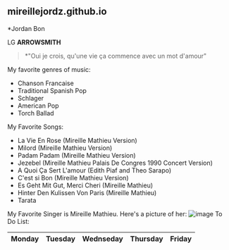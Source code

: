 ## mireillejordz.github.io
*Jordan Bon

LG **ARROWSMITH**
>*"Oui je crois, qu'une vie ça commence avec un mot d'amour"

My favorite genres of music:
- Chanson Francaise
- Traditional Spanish Pop
- Schlager 
- American Pop
- Torch Ballad

My Favorite Songs:

- La Vie En Rose (Mireille Mathieu Version)
- Milord (Mireille Mathieu Version)
- Padam Padam (Mireille Mathieu Version)
- Jezebel (Mireille Mathieu Palais De Congres 1990 Concert Version)
- A Quoi Ça Sert L'amour (Edith Piaf and Theo Sarapo)
- C'est si Bon (Mireille Mathieu Version)
- Es Geht Mit Gut, Merci Cheri (Mireille Mathieu)
- Hinter Den Kulissen Von Paris (Mireille Mathieu)
- Tarata






My Favorite Singer is Mireille Mathieu.
Here's a picture of her:
![image](https://user-images.githubusercontent.com/122245125/211964766-4f199e1e-d14c-4c16-b6e9-967b7ea6d57a.png)
To Do List:

| Monday | Tuesday | Wednseday | Thursday | Friday |
| ------ | ------- | --------- | -------- | ------ |
